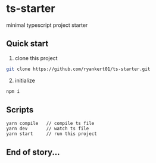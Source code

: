 # ts-starter

minimal typescript project starter

## Quick start

1. clone this project

```sh
git clone https://github.com/ryankert01/ts-starter.git
```

2. initialize

```sh
npm i
```

## Scripts

```
yarn compile   // compile ts file
yarn dev       // watch ts file
yarn start     // run this project
```

## End of story...
